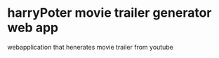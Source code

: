 # harryPoter movie trailer generator web app
 webapplication that henerates movie trailer from youtube 
